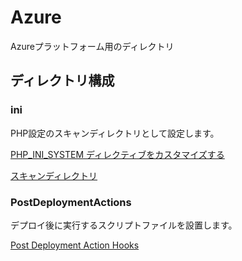 # Azure

Azureプラットフォーム用のディレクトリ

## ディレクトリ構成

### ini

PHP設定のスキャンディレクトリとして設定します。

[PHP_INI_SYSTEM ディレクティブをカスタマイズする](https://docs.microsoft.com/ja-jp/azure/app-service/configure-language-php?pivots=platform-windows#customize-php_ini_system-directives)

[スキャンディレクトリ](https://www.php.net/manual/ja/configuration.file.php#configuration.file.scan)


### PostDeploymentActions

デプロイ後に実行するスクリプトファイルを設置します。

[Post Deployment Action Hooks](https://github.com/projectkudu/kudu/wiki/Post-Deployment-Action-Hooks)
